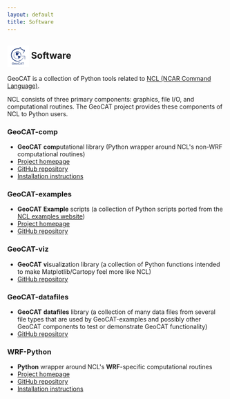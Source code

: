 ```yaml
---
layout: default
title: Software
---
```


## <img align="center" width="10%" height="10%" src="/images/GeoCAT_Final_Logos-03.svg"> Software
GeoCAT is a collection of Python tools related to [NCL (NCAR Command Language)](https://ncl.ucar.edu).

NCL consists of three primary components: graphics, file I/O, and computational routines.
The GeoCAT project provides these components of NCL to Python users.

### GeoCAT-comp
* **GeoCAT** **comp**utational library (Python wrapper around NCL's non-WRF computational routines)
* [Project homepage](https://geocat-comp.readthedocs.io/)
* [GitHub repository](https://github.com/NCAR/geocat-comp)
* [Installation instructions](https://geocat-comp.readthedocs.io/en/latest/installation.html)

### GeoCAT-examples
* **GeoCAT** **Example** scripts (a collection of Python scripts ported from the 
[NCL examples website](https://ncl.ucar.edu/Applications/))
* [Project homepage](https://geocat-examples.readthedocs.io/)
* [GitHub repository](https://github.com/NCAR/geocat-examples)

### GeoCAT-viz
* **GeoCAT** **vi**suali**z**ation library (a collection of Python functions intended to make 
Matplotlib/Cartopy feel more like NCL)
* [GitHub repository](https://github.com/NCAR/geocat-viz)

### GeoCAT-datafiles
* **GeoCAT** **datafiles** library (a collection of many data files from several file types that 
are used by GeoCAT-examples and possibly other GeoCAT components to test or demonstrate GeoCAT 
functionality)
* [GitHub repository](https://github.com/NCAR/geocat-datafiles)

### WRF-Python
* **Python** wrapper around NCL's **WRF**-specific computational routines
* [Project homepage](https://wrf-python.readthedocs.io/en/latest)
* [GitHub repository](https://github.com/NCAR/wrf-python)
* [Installation instructions](https://wrf-python.readthedocs.io/en/latest/installation.html)

